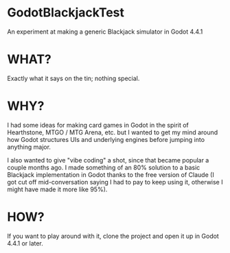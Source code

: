 # GodotBlackjackTest
An experiment at making a generic Blackjack simulator in Godot 4.4.1

# WHAT?
Exactly what it says on the tin; nothing special.

# WHY?
I had some ideas for making card games in Godot in the spirit of Hearthstone, MTGO / MTG Arena, etc. but I wanted to get my mind around how Godot structures UIs and underlying engines before jumping into anything major.

I also wanted to give "vibe coding" a shot, since that became popular a couple months ago.  I made something of an 80% solution to a basic Blackjack implementation in Godot thanks to the free version of Claude (I got cut off mid-conversation saying I had to pay to keep using it, otherwise I might have made it more like 95%).  

# HOW?
If you want to play around with it, clone the project and open it up in Godot 4.4.1 or later.
